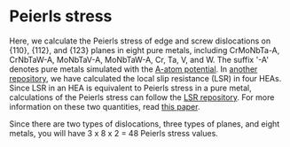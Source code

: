 # Peierls stress

Here, we calculate the Peierls stress of edge and screw dislocations on {110}, {112}, and {123} planes in eight pure metals, including CrMoNbTa-A, CrNbTaW-A, MoNbTaV-A, MoNbTaW-A, Cr, Ta, V, and W. The suffix '-A' denotes pure metals simulated with the [A-atom potential](https://doi.org/10.1103/PhysRevB.93.104201). In [another repository](https://github.com/shuozhixu/FLAM2020-LSR), we have calculated the local slip resistance (LSR) in four HEAs. Since LSR in an HEA is equivalent to Peierls stress in a pure metal, calculations of the Peierls stress can follow the [LSR repository](https://github.com/shuozhixu/FLAM2020-LSR). For more information on these two quantities, read [this paper](http://dx.doi.org/10.1016/j.actamat.2020.10.042).

Since there are two types of dislocations, three types of planes, and eight metals, you will have 3 x 8 x 2 = 48 Peierls stress values. 